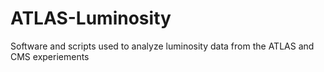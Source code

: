 # ATLAS-Luminosity
Software and scripts used to analyze luminosity data from the ATLAS and CMS experiements
